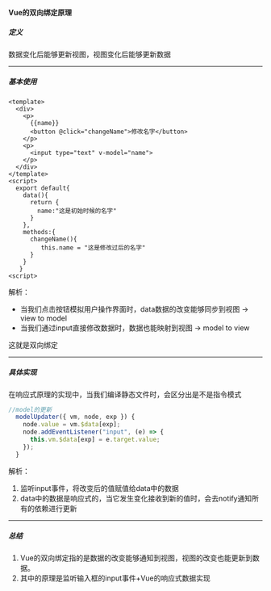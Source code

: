 #### Vue的双向绑定原理

##### 定义

数据变化后能够更新视图，视图变化后能够更新数据

---

##### 基本使用

```vue
<template>
  <div>
    <p>
      {{name}}
      <button @click="changeName">修改名字</button>
    </p>
    <p>
      <input type="text" v-model="name">
    </p>
  </div>
</template>
<script>
  export default{
    data(){
      return {
        name:"这是初始时候的名字"
      }
    },
    methods:{
      changeName(){
         this.name = "这是修改过后的名字"
      }
    }
   }
<script>
```

解析：

+ 当我们点击按钮模拟用户操作界面时，data数据的改变能够同步到视图 -> view to model
+ 当我们通过input直接修改数据时，数据也能映射到视图 -> model to view

这就是双向绑定

---

##### 具体实现

在响应式原理的实现中，当我们编译静态文件时，会区分出是不是指令模式

```javascript
//model的更新
  modelUpdater({ vm, node, exp }) {
    node.value = vm.$data[exp];
    node.addEventListener("input", (e) => {
      this.vm.$data[exp] = e.target.value;
    });
  }
```

解析：

1. 监听input事件，将改变后的值赋值给data中的数据
2. data中的数据是响应式的，当它发生变化接收到新的值时，会去notify通知所有的依赖进行更新

---

##### 总结

1. Vue的双向绑定指的是数据的改变能够通知到视图，视图的改变也能更新到数据。
2. 其中的原理是监听输入框的input事件+Vue的响应式数据实现
